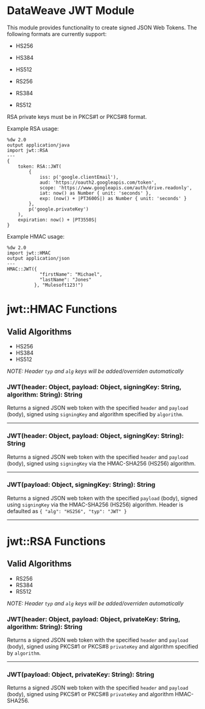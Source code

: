 # DataWeave JWT Module

This module provides functionality to create signed JSON Web Tokens. The following formats are currently support:

* HS256
* HS384
* HS512

* RS256
* RS384
* RS512

RSA private keys must be in PKCS#1 or PKCS#8 format.

Example RSA usage:

```dataweave
%dw 2.0
output application/java
import jwt::RSA
---
{
	token: RSA::JWT(
		{
			iss: p('google.clientEmail'),
			aud: 'https://oauth2.googleapis.com/token',
			scope: 'https://www.googleapis.com/auth/drive.readonly',
			iat: now() as Number { unit: 'seconds' },
			exp: (now() + |PT3600S|) as Number { unit: 'seconds' }
		},
		p('google.privateKey')
	),
	expiration: now() + |PT3550S|
}
```

Example HMAC usage:

```dataweave
%dw 2.0
import jwt::HMAC
output application/json
---
HMAC::JWT({
            "firstName": "Michael",
            "lastName": "Jones"
          }, "Mulesoft123!")
```

# jwt::HMAC Functions

## Valid Algorithms

- HS256
- HS384
- HS512

_*NOTE: Header `typ` and `alg` keys will be added/overriden automatically*_

### JWT(header: Object, payload: Object, signingKey: String, algorithm: String): String

Returns a signed JSON web token with the specified `header` and `payload` (body), signed using `signingKey` and algorithm specified by `algorithm`.
__________________________________________

### JWT(header: Object, payload: Object, signingKey: String): String

Returns a signed JSON web token with the specified `header` and `payload` (body), signed using `signingKey` via the HMAC-SHA256 (HS256) algorithm.
__________________________________________

### JWT(payload: Object, signingKey: String): String

Returns a signed JSON web token with the specified `payload` (body), signed using `signingKey` via the HMAC-SHA256 (HS256) algorithm. Header is defaulted as `{ "alg": "HS256", "typ": "JWT" }`
__________________________________________

# jwt::RSA Functions

## Valid Algorithms

- RS256
- RS384
- RS512

_*NOTE: Header `typ` and `alg` keys will be added/overriden automatically*_


### JWT(header: Object, payload: Object, privateKey: String, algorithm: String): String

Returns a signed JSON web token with the specified `header` and `payload` (body), signed using PKCS#1 or PKCS#8 `privateKey` and algorithm specified by `algorithm`.
__________________________________________

### JWT(payload: Object, privateKey: String): String

Returns a signed JSON web token with the specified `header` and `payload` (body), signed using PKCS#1 or PKCS#8 `privateKey` and algorithm HMAC-SHA256.
